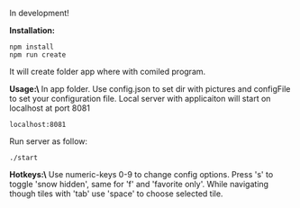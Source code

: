 In development!

**Installation:**
```
npm install
npm run create
```
It will create folder app where with comiled program.

**Usage:\\**
In app folder. Use config.json to set dir with pictures and configFile to set your
configuration file. Local server with applicaiton will start on localhost at port 8081
```
localhost:8081
```

Run server as follow:
```
./start
```

**Hotkeys:\\**
Use numeric-keys 0-9 to change config options. Press 's' to toggle 'snow hidden', same for 'f' and 'favorite only'. While navigating though tiles with 'tab' use 'space' to choose selected tile.
